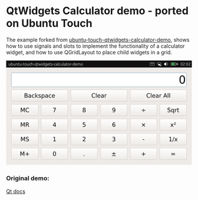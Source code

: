 # QtWidgets Calculator demo - ported on Ubuntu Touch

The example forked from [ubuntu-touch-qtwidgets-calculator-demo](https://github.com/sverzegnassi/ubuntu-touch-qtwidgets-calculator-demo), shows how to use signals and slots to implement the functionality of a calculator widget, and how to use QGridLayout to place child widgets in a grid.

![Screenshot](./screenshot.png)

### Original demo:

[Qt docs](http://doc.qt.io/qt-5/qtwidgets-widgets-calculator-example.html)
